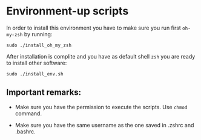# Environment-up scripts

In order to install this environment you have to make sure you run first `oh-my-zsh` by running:

`sudo ./install_oh_my_zsh`

After installation is complite and you have as default shell `zsh` you are ready to install other software:

`sudo ./install_env.sh`


## Important remarks:
- Make sure you have the permission to execute the scripts. Use `chmod` command.

- Make sure you have the same username as the one saved in .zshrc and .bashrc.
